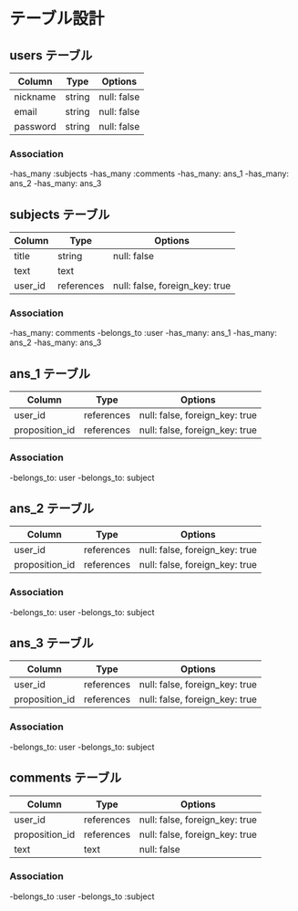 # テーブル設計

## users テーブル

| Column   | Type   | Options     |
| -------- | ------ | ----------- |
| nickname | string | null: false |
| email    | string | null: false |
| password | string | null: false |

### Association

-has_many :subjects
-has_many :comments
-has_many: ans_1
-has_many: ans_2
-has_many: ans_3

## subjects テーブル

| Column  | Type       | Options                        |
| ------- | ---------- | ------------------------------ |
| title   | string     | null: false                    |
| text    | text       |                                |
| user_id | references | null: false, foreign_key: true |

### Association

-has_many: comments
-belongs_to :user
-has_many: ans_1
-has_many: ans_2
-has_many: ans_3

## ans_1 テーブル

| Column         | Type       | Options                        |
| -------------- | ---------- | ------------------------------ |
| user_id        | references | null: false, foreign_key: true |
| proposition_id | references | null: false, foreign_key: true |

### Association

-belongs_to: user
-belongs_to: subject

## ans_2 テーブル

| Column         | Type       | Options                        |
| -------------- | ---------- | ------------------------------ |
| user_id        | references | null: false, foreign_key: true |
| proposition_id | references | null: false, foreign_key: true |

### Association

-belongs_to: user
-belongs_to: subject

## ans_3 テーブル

| Column         | Type       | Options                        |
| -------------- | ---------- | ------------------------------ |
| user_id        | references | null: false, foreign_key: true |
| proposition_id | references | null: false, foreign_key: true |

### Association

-belongs_to: user
-belongs_to: subject

## comments テーブル

| Column          | Type       | Options                        |
| --------------- | ---------- | ------------------------------ |
| user_id         | references | null: false, foreign_key: true |
| proposition_id  | references | null: false, foreign_key: true |
| text            | text       | null: false                    |

### Association

-belongs_to :user
-belongs_to :subject
